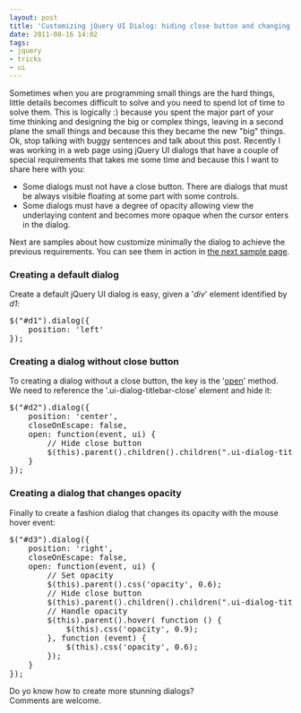 ```yaml
---
layout: post
title: 'Customizing jQuery UI Dialog: hiding close button and changing opacity'
date: 2011-08-16 14:02
tags:
- jquery
- tricks
- ui
---
```

Sometimes when you are programming small things are the hard things, little details becomes difficult to solve and you need to spend lot of time to solve them. This is logically :) because you spent the major part of your time thinking and designing the big or complex things, leaving in a second plane the small things and because this they became the new "big" things. Ok, stop talking with buggy sentences and talk about this post. Recently I was working in a web page using jQuery UI dialogs that have a couple of special requirements that takes me some time and because this I want to share here with you:

<ul>
<li>Some dialogs must not have a close button. There are dialogs that must be always visible floating at some part with some controls.</li>
<li>Some dialogs must have a degree of opacity allowing view the underlaying content and becomes more opaque when the cursor enters in the dialog.</li>
</ul>
<p>Next are samples about how customize minimally the dialog to achieve the previous requirements. You can see them in action in <a href="http://acuriousanimal.com/code/jquery_custom_dialog/">the next sample page</a>.</p>
<h3>Creating a default dialog</h3>
<p>Create a default jQuery UI dialog is easy, given a '<em>div</em>' element identified by <em>d1</em>:</p>
<pre class="brush:js">$("#d1").dialog({
	position: 'left'
});</pre>
<h3>Creating a dialog without close button</h3>
<p>To creating a dialog without a close button, the key is the '<a href="http://jqueryui.com/demos/dialog/#event-open">open</a>' method. We need to reference the '.ui-dialog-titlebar-close' element and hide it:</p>
<pre class="brush:js">$("#d2").dialog({
	position: 'center',
	closeOnEscape: false,
	open: function(event, ui) {
		// Hide close button
		$(this).parent().children().children(".ui-dialog-titlebar-close").hide();
	}
});</pre>
<h3>Creating a dialog that changes opacity</h3>
<p>Finally to create a fashion dialog that changes its opacity with the mouse hover event:</p>
<pre class="brush:js">
$("#d3").dialog({
	position: 'right',
	closeOnEscape: false,
	open: function(event, ui) {
		// Set opacity
		$(this).parent().css('opacity', 0.6);
		// Hide close button
		$(this).parent().children().children(".ui-dialog-titlebar-close").hide();
		// Handle opacity
		$(this).parent().hover( function () {
			$(this).css('opacity', 0.9);
		}, function (event) {
			$(this).css('opacity', 0.6);
		});
	}
});
</pre>
<p>Do yo know how to create more stunning dialogs?<br />
Comments are welcome. </p>
